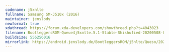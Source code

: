 ```yaml
---
codename: j5xnlte
fullname: Samsung SM-J510x (2016)
maintainer: jenslody
newformat: true
xdathread: https://forum.xda-developers.com/showthread.php?t=4043023
filename: BootleggersROM-Queue4j5xnlte.5.1-Stable-Shishufied-20200508-090714.zip
buildsize: 556256016
mirrorlink: https://android.jenslody.de/BootleggersROM/j5nlte/Queso/20200508-090714/
---
```


